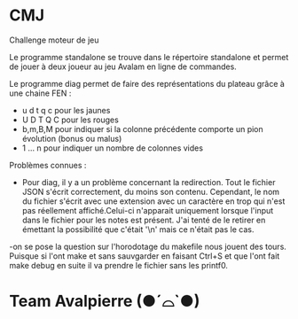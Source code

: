 # CMJ
Challenge moteur de jeu

Le programme standalone se trouve dans le répertoire standalone et permet de jouer à deux joueur au jeu Avalam en ligne de commandes.

Le programme diag permet de faire des représentations du plateau grâce à une chaine FEN :
- u d t q c pour les jaunes
- U D T Q C pour les rouges
- b,m,B,M pour indiquer si la colonne précédente comporte un pion évolution (bonus ou malus) 
- 1 … n pour indiquer un nombre de colonnes vides

Problèmes connues :

- Pour diag, il y a un problème concernant la redirection. Tout le fichier JSON s'écrit correctement, du moins son contenu. Cependant, le nom du fichier s'écrit avec une extension avec un caractère en trop qui n'est pas réellement affiché.Celui-ci n'apparait uniquement lorsque l'input dans le fichier pour les notes est présent. J'ai tenté de le retirer en émettant la possibilité que c'était '\n' mais ce n'était pas le cas.

-on se pose la question sur l'horodotage du makefile nous jouent des tours. Puisque si l'ont make et sans sauvgarder
en faisant Ctrl+S et que l'ont fait make debug en suite il va prendre le fichier sans les printf0.


# Team Avalpierre (●´⌓`●)
